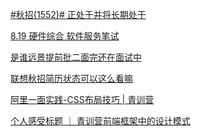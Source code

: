 [#秋招(1552)# 正处于并将长期处于](https://www.nowcoder.com/feed/main/detail/ba90fb96cb3140d2be96c80f3b84f8cc?fromPut=jj-github&urlSource=extension-api)

[8.19 硬件综合 软件服务笔试](https://www.nowcoder.com/feed/main/detail/1f85363ee6f24815b01ea8fe077d8a35?fromPut=jj-github&urlSource=extension-api)

[是谁远景提前批二面完还在面试中](https://www.nowcoder.com/feed/main/detail/b970e0d0f2194bdf935fe5494db075fd?fromPut=jj-github&urlSource=extension-api)

[联想秋招简历状态可以这么看嘛](https://www.nowcoder.com/feed/main/detail/580c31c87aa34fb8a4242d16cb9659ab?fromPut=jj-github&urlSource=extension-api)

[阿里一面](https://www.nowcoder.com/feed/main/detail/b2402010d4d44c91919e1df799e889b1?fromPut=jj-github&urlSource=extension-api)[实践-CSS布局技巧  |  青训营](https://www.nowcoder.com/discuss/522655920841588736?fromPut=jj-github&urlSource=extension-api)

[个人感受标题 ｜ 青训营](https://www.nowcoder.com/discuss/522655727966519296?fromPut=jj-github&urlSource=extension-api)[前端框架中的设计模式](https://www.nowcoder.com/discuss/522655860070318080?fromPut=jj-github&urlSource=extension-api)